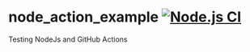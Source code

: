 # node_action_example [![Node.js CI](https://github.com/NiWerner/node_action_example/actions/workflows/node.js.yml/badge.svg)](https://github.com/NiWerner/node_action_example/actions/workflows/node.js.yml)
Testing NodeJs and GitHub Actions
